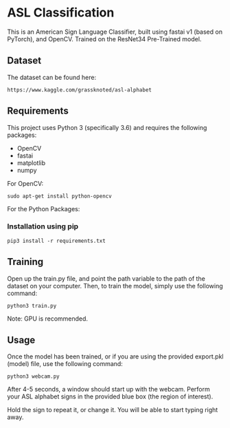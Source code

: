 # ASL Classification

This is an American Sign Language Classifier, built using fastai v1 (based on PyTorch), and OpenCV. 
Trained on the ResNet34 Pre-Trained model.

## Dataset

The dataset can be found here:

```
https://www.kaggle.com/grassknoted/asl-alphabet
```

## Requirements

This project uses Python 3 (specifically 3.6) and requires the following packages:

* OpenCV
* fastai
* matplotlib
* numpy

For OpenCV: 

```
sudo apt-get install python-opencv
```

For the Python Packages:

### Installation using pip
```
pip3 install -r requirements.txt
```

## Training 

Open up the train.py file, and point the path variable to the path of the dataset on your computer.
Then, to train the model, simply use the following command:

```
python3 train.py
```
Note: GPU is recommended.

## Usage

Once the model has been trained, or if you are using the provided export.pkl (model) file, use the following command:

```
python3 webcam.py
```
After 4-5 seconds, a window should start up with the webcam. Perform your ASL alphabet signs in the provided blue box (the region of interest).

Hold the sign to repeat it, or change it. You will be able to start typing right away.
